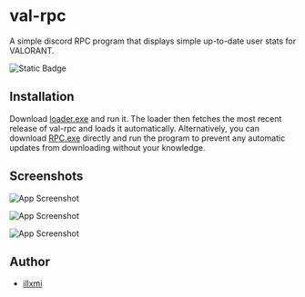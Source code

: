 
# val-rpc

A simple discord RPC program that displays simple up-to-date user stats for VALORANT.
 
![Static Badge](https://img.shields.io/badge/Build-1.4-green)

## Installation

Download [loader.exe](https://github.com/illxmi/val-rpc/raw/main/loader.exe) and run it. The loader then fetches the most recent release of val-rpc and loads it automatically. Alternatively, you can download [RPC.exe](https://github.com/illxmi/val-rpc/raw/main/RPC.exe) directly and run the program to prevent any automatic updates from downloading without your knowledge.
## Screenshots

![App Screenshot](https://i.gyazo.com/8a310597139583ca54db771e90160672.png)

![App Screenshot](https://i.gyazo.com/08e371fb0f84f817d05cc850a5083d81.png)

![App Screenshot](https://i.gyazo.com/15b89e7e73f70d0a7c2a9f62ec42604c.png)

## Author

- [illxmi](https://www.github.com/illxmi)

